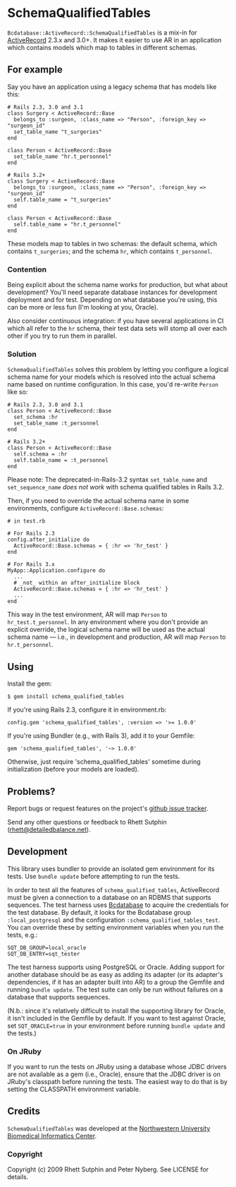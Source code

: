 SchemaQualifiedTables
=====================

`Bcdatabase::ActiveRecord::SchemaQualifiedTables` is a mix-in for
[ActiveRecord][] 2.3.x and 3.0+.  It makes it easier to use AR in an
application which contains models which map to tables in different
schemas.

[ActiveRecord]: http://api.rubyonrails.org/files/vendor/rails/activerecord/README.html

For example
-----------

Say you have an application using a legacy schema that has models like this:

    # Rails 2.3, 3.0 and 3.1
    class Surgery < ActiveRecord::Base
      belongs_to :surgeon, :class_name => "Person", :foreign_key => "surgeon_id"
      set_table_name "t_surgeries"
    end

    class Person < ActiveRecord::Base
      set_table_name "hr.t_personnel"
    end

    # Rails 3.2+
    class Surgery < ActiveRecord::Base
      belongs_to :surgeon, :class_name => "Person", :foreign_key => "surgeon_id"
      self.table_name = "t_surgeries"
    end

    class Person < ActiveRecord::Base
      self.table_name = "hr.t_personnel"
    end

These models map to tables in two schemas: the default schema, which
contains `t_surgeries`; and the schema `hr`, which contains
`t_personnel`.

### Contention

Being explicit about the schema name works for production, but what
about development?  You'll need separate database instances for
development deployment and for test.  Depending on what database
you're using, this can be more or less fun (I'm looking at you,
Oracle).

Also consider continuous integration: if you have several applications
in CI which all refer to the `hr` schema, their test data sets will
stomp all over each other if you try to run them in parallel.

### Solution

`SchemaQualifiedTables` solves this problem by letting you configure a
logical schema name for your models which is resolved into the actual
schema name based on runtime configuration.  In this case, you'd
re-write `Person` like so:

    # Rails 2.3, 3.0 and 3.1
    class Person < ActiveRecord::Base
      set_schema :hr
      set_table_name :t_personnel
    end

    # Rails 3.2+
    class Person < ActiveRecord::Base
      self.schema = :hr
      self.table_name = :t_personnel
    end

Please note: The deprecated-in-Rails-3.2 syntax `set_table_name` and
`set_sequence_name` _does not work_ with schema qualified tables in Rails 3.2.

Then, if you need to override the actual schema name in some
environments, configure `ActiveRecord::Base.schemas`:

    # in test.rb

    # For Rails 2.3
    config.after_initialize do
      ActiveRecord::Base.schemas = { :hr => 'hr_test' }
    end

    # For Rails 3.x
    MyApp::Application.configure do
      ...
      # _not_ within an after_initialize block
      ActiveRecord::Base.schemas = { :hr => 'hr_test' }
      ...
    end

This way in the test environment, AR will map `Person` to
`hr_test.t_personnel`.  In any environment where you don't provide an
explicit override, the logical schema name will be used as the actual
schema name &mdash; i.e., in development and production, AR will map
`Person` to `hr.t_personnel`.

Using
-----

Install the gem:

    $ gem install schema_qualified_tables

If you're using Rails 2.3, configure it in environment.rb:

    config.gem 'schema_qualified_tables', :version => '>= 1.0.0'

If you're using Bundler (e.g., with Rails 3), add it to your Gemfile:

    gem 'schema_qualified_tables', '~> 1.0.0'

Otherwise, just require 'schema_qualified_tables' sometime during
initialization (before your models are loaded).

Problems?
---------

Report bugs or request features on the project's [github issue
tracker][issues].

Send any other questions or feedback to Rhett Sutphin
(rhett@detailedbalance.net).

[issues]: http://github.com/rsutphin/schema_qualified_tables/issues

Development
-----------

This library uses bundler to provide an isolated gem environment for
its tests. Use `bundle update` before attempting to run the tests.

In order to test all the features of `schema_qualified_tables`,
ActiveRecord must be given a connection to a database on an RDBMS that
supports sequences. The test harness uses [Bcdatabase][] to acquire
the credentials for the test database. By default, it looks for the
Bcdatabase group `:local_postgresql` and the configuration
`:schema_qualified_tables_test`. You can override these by setting
environment variables when you run the tests, e.g.:

    SQT_DB_GROUP=local_oracle
    SQT_DB_ENTRY=sqt_tester

The test harness supports using PostgreSQL or Oracle. Adding support
for another database should be as easy as adding its adapter (or its
adapter's dependencies, if it has an adapter built into AR) to a group
the Gemfile and running `bundle update`. The test suite can only be
run without failures on a database that supports sequences.

(N.b.: since it's relatively difficult to install the supporting
library for Oracle, it isn't included in the Gemfile by default. If
you want to test against Oracle, set `SQT_ORACLE=true` in your
environment before running `bundle update` and the tests.)

### On JRuby

If you want to run the tests on JRuby using a database whose JDBC
drivers are not available as a gem (i.e., Oracle), ensure that the
JDBC driver is on JRuby's classpath before running the tests. The
easiest way to do that is by setting the CLASSPATH environment
variable.

[Bcdatabase]: http://rubydoc.info/gems/bcdatabase/frames

Credits
-------

`SchemaQualifiedTables` was developed at the [Northwestern University
Biomedical Informatics Center][NUBIC].

[NUBIC]: http://www.nucats.northwestern.edu/centers/nubic/index.html

### Copyright

Copyright (c) 2009 Rhett Sutphin and Peter Nyberg. See LICENSE for details.
